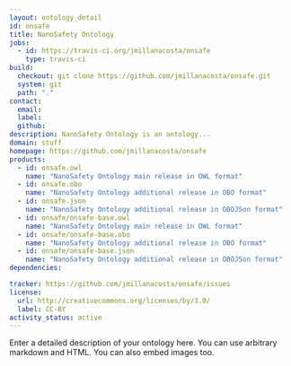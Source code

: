 ```yaml
---
layout: ontology_detail
id: onsafe
title: NanoSafety Ontology
jobs:
  - id: https://travis-ci.org/jmillanacosta/onsafe
    type: travis-ci
build:
  checkout: git clone https://github.com/jmillanacosta/onsafe.git
  system: git
  path: "."
contact:
  email: 
  label: 
  github: 
description: NanoSafety Ontology is an ontology...
domain: stuff
homepage: https://github.com/jmillanacosta/onsafe
products:
  - id: onsafe.owl
    name: "NanoSafety Ontology main release in OWL format"
  - id: onsafe.obo
    name: "NanoSafety Ontology additional release in OBO format"
  - id: onsafe.json
    name: "NanoSafety Ontology additional release in OBOJSon format"
  - id: onsafe/onsafe-base.owl
    name: "NanoSafety Ontology main release in OWL format"
  - id: onsafe/onsafe-base.obo
    name: "NanoSafety Ontology additional release in OBO format"
  - id: onsafe/onsafe-base.json
    name: "NanoSafety Ontology additional release in OBOJSon format"
dependencies:

tracker: https://github.com/jmillanacosta/onsafe/issues
license:
  url: http://creativecommons.org/licenses/by/3.0/
  label: CC-BY
activity_status: active
---
```


Enter a detailed description of your ontology here. You can use arbitrary markdown and HTML.
You can also embed images too.


